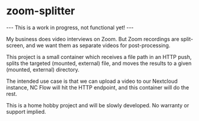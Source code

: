 # zoom-splitter

--- This is a work in progress, not functional yet! ---

My business does video interviews on Zoom. But Zoom recordings are split-screen, and we want them as separate videos for post-processing.

This project is a small container which receives a file path in an HTTP push, splits the targeted (mounted, external) file, and moves the results to a given (mounted, external) directory. 

The intended use case is that we can upload a video to our Nextcloud instance, NC Flow will hit the HTTP endpoint, and this container will do the rest.

This is a home hobby project and will be slowly developed. No warranty or support implied. 

